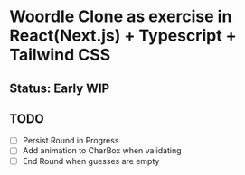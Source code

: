 # Woordle Clone as exercise in React(Next.js) + Typescript + Tailwind CSS

## Status: Early WIP


## TODO
- [ ] Persist Round in Progress
- [ ] Add animation to CharBox when validating
- [ ] End Round when guesses are empty
